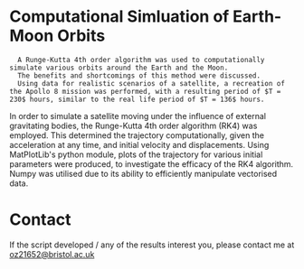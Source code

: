 # Computational Simluation of Earth-Moon Orbits


      A Runge-Kutta 4th order algorithm was used to computationally simulate various orbits around the Earth and the Moon. 
      The benefits and shortcomings of this method were discussed. 
      Using data for realistic scenarios of a satellite, a recreation of the Apollo 8 mission was performed, with a resulting period of $T = 230$ hours, similar to the real life period of $T = 136$ hours.


In order to simulate a satellite moving under the influence of external gravitating bodies, the Runge-Kutta 4th order algorithm (RK4) was employed. 
This determined the trajectory computationally, given the acceleration at any time, and initial velocity and displacements. 
Using MatPlotLib's python module, plots of the trajectory for various initial parameters were produced, to investigate the efficacy of the RK4 algorithm. Numpy was utilised due to its ability to efficiently manipulate vectorised data.


# Contact

If the script developed / any of the results interest you, please contact me at oz21652@bristol.ac.uk
